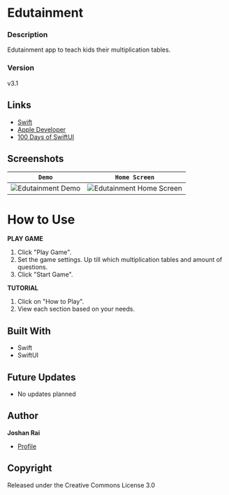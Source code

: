 # Edutainment

### Description
Edutainment app to teach kids their multiplication tables.

### Version
v3.1

## Links
- [Swift](<https://www.swift.org/> "Swift")
- [Apple Developer](<https://developer.apple.com/> "Apple Developer")
- [100 Days of SwiftUI](<https://www.hackingwithswift.com/100/swiftui> "100 Days of SwiftUI")

## Screenshots
| `Demo` | `Home Screen` |
| :-: | :-: |
| <div><img height="relative" alt="Edutainment Demo" src="https://user-images.githubusercontent.com/60300252/162859546-9e4436cc-508e-45e4-ac74-a164998f94c9.gif"/></div> | <div><img height="relative" alt="Edutainment Home Screen" src="https://user-images.githubusercontent.com/60300252/162859921-ddd1e5f3-85d5-477d-bfc9-f32668a87bf7.png"/></div> |

# How to Use
**PLAY GAME**
1. Click "Play Game".
2. Set the game settings. Up till which multiplication tables and amount of questions.
3. Click "Start Game".

**TUTORIAL**
1. Click on "How to Play".
2. View each section based on your needs.

## Built With
- Swift
- SwiftUI

## Future Updates
- No updates planned

## Author
**Joshan Rai**
- [Profile](https://github.com/pradheon "Joshan Rai (Pradheon)")

## Copyright
Released under the Creative Commons License 3.0
